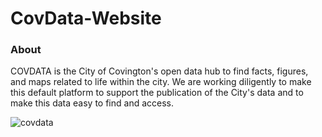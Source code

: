 # CovData-Website

<!-- ABOUT THE DATA HUB-->
### About
COVDATA is the City of Covington's open data hub to find facts, figures, and maps related to life within the city. We are working diligently to make this default platform to support the publication of the City's data and to make this data easy to find and access.


![covdata](https://user-images.githubusercontent.com/24296075/175827245-980975ac-e992-4023-be4a-f026d26bb459.PNG)

